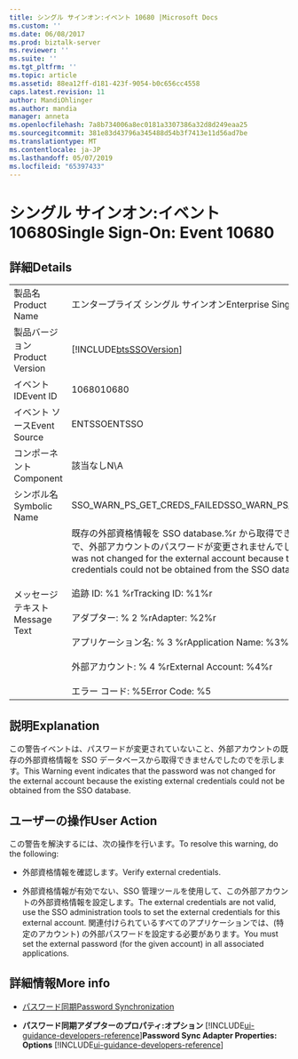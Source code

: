 ```yaml
---
title: シングル サインオン:イベント 10680 |Microsoft Docs
ms.custom: ''
ms.date: 06/08/2017
ms.prod: biztalk-server
ms.reviewer: ''
ms.suite: ''
ms.tgt_pltfrm: ''
ms.topic: article
ms.assetid: 88ea12ff-d181-423f-9054-b0c656cc4558
caps.latest.revision: 11
author: MandiOhlinger
ms.author: mandia
manager: anneta
ms.openlocfilehash: 7a8b734006a8ec0181a3307386a32d8d249eaa25
ms.sourcegitcommit: 381e83d43796a345488d54b3f7413e11d56ad7be
ms.translationtype: MT
ms.contentlocale: ja-JP
ms.lasthandoff: 05/07/2019
ms.locfileid: "65397433"
---
```

# <a name="single-sign-on-event-10680"></a><span data-ttu-id="0cd02-102">シングル サインオン:イベント 10680</span><span class="sxs-lookup"><span data-stu-id="0cd02-102">Single Sign-On: Event 10680</span></span>
## <a name="details"></a><span data-ttu-id="0cd02-103">詳細</span><span class="sxs-lookup"><span data-stu-id="0cd02-103">Details</span></span>  

|                 |                                                                                                                                                                                                                                                                                                         |
|-----------------|---------------------------------------------------------------------------------------------------------------------------------------------------------------------------------------------------------------------------------------------------------------------------------------------------------|
|  <span data-ttu-id="0cd02-104">製品名</span><span class="sxs-lookup"><span data-stu-id="0cd02-104">Product Name</span></span>   |                                                                                                                                        <span data-ttu-id="0cd02-105">エンタープライズ シングル サインオン</span><span class="sxs-lookup"><span data-stu-id="0cd02-105">Enterprise Single Sign-On</span></span>                                                                                                                                        |
| <span data-ttu-id="0cd02-106">製品バージョン</span><span class="sxs-lookup"><span data-stu-id="0cd02-106">Product Version</span></span> |                                                                                                                       [!INCLUDE[btsSSOVersion](../includes/btsssoversion-md.md)]                                                                                                                        |
|    <span data-ttu-id="0cd02-107">イベント ID</span><span class="sxs-lookup"><span data-stu-id="0cd02-107">Event ID</span></span>     |                                                                                                                                                  <span data-ttu-id="0cd02-108">10680</span><span class="sxs-lookup"><span data-stu-id="0cd02-108">10680</span></span>                                                                                                                                                  |
|  <span data-ttu-id="0cd02-109">イベント ソース</span><span class="sxs-lookup"><span data-stu-id="0cd02-109">Event Source</span></span>   |                                                                                                                                                 <span data-ttu-id="0cd02-110">ENTSSO</span><span class="sxs-lookup"><span data-stu-id="0cd02-110">ENTSSO</span></span>                                                                                                                                                  |
|    <span data-ttu-id="0cd02-111">コンポーネント</span><span class="sxs-lookup"><span data-stu-id="0cd02-111">Component</span></span>    |                                                                                                                                                   <span data-ttu-id="0cd02-112">該当なし</span><span class="sxs-lookup"><span data-stu-id="0cd02-112">N\A</span></span>                                                                                                                                                   |
|  <span data-ttu-id="0cd02-113">シンボル名</span><span class="sxs-lookup"><span data-stu-id="0cd02-113">Symbolic Name</span></span>  |                                                                                                                                      <span data-ttu-id="0cd02-114">SSO_WARN_PS_GET_CREDS_FAILED</span><span class="sxs-lookup"><span data-stu-id="0cd02-114">SSO_WARN_PS_GET_CREDS_FAILED</span></span>                                                                                                                                       |
|  <span data-ttu-id="0cd02-115">メッセージ テキスト</span><span class="sxs-lookup"><span data-stu-id="0cd02-115">Message Text</span></span>   | <span data-ttu-id="0cd02-116">既存の外部資格情報を SSO database.%r から取得できませんでした。 ので、外部アカウントのパスワードが変更されませんでした。</span><span class="sxs-lookup"><span data-stu-id="0cd02-116">The password was not changed for the external account because the existing external credentials could not be obtained from the SSO database.%r</span></span><br /><br /> <span data-ttu-id="0cd02-117">追跡 ID: %1 %r</span><span class="sxs-lookup"><span data-stu-id="0cd02-117">Tracking ID: %1%r</span></span><br /><br /> <span data-ttu-id="0cd02-118">アダプター: % 2 %r</span><span class="sxs-lookup"><span data-stu-id="0cd02-118">Adapter: %2%r</span></span><br /><br /> <span data-ttu-id="0cd02-119">アプリケーション名: % 3 %r</span><span class="sxs-lookup"><span data-stu-id="0cd02-119">Application Name: %3%r</span></span><br /><br /> <span data-ttu-id="0cd02-120">外部アカウント: % 4 %r</span><span class="sxs-lookup"><span data-stu-id="0cd02-120">External Account: %4%r</span></span><br /><br /> <span data-ttu-id="0cd02-121">エラー コード: %5</span><span class="sxs-lookup"><span data-stu-id="0cd02-121">Error Code: %5</span></span> |

## <a name="explanation"></a><span data-ttu-id="0cd02-122">説明</span><span class="sxs-lookup"><span data-stu-id="0cd02-122">Explanation</span></span>  
 <span data-ttu-id="0cd02-123">この警告イベントは、パスワードが変更されていないこと、外部アカウントの既存の外部資格情報を SSO データベースから取得できませんでしたのでを示します。</span><span class="sxs-lookup"><span data-stu-id="0cd02-123">This Warning event indicates that the password was not changed for the external account because the existing external credentials could not be obtained from the SSO database.</span></span>  

## <a name="user-action"></a><span data-ttu-id="0cd02-124">ユーザーの操作</span><span class="sxs-lookup"><span data-stu-id="0cd02-124">User Action</span></span>  
 <span data-ttu-id="0cd02-125">この警告を解決するには、次の操作を行います。</span><span class="sxs-lookup"><span data-stu-id="0cd02-125">To resolve this warning, do the following:</span></span>  

-   <span data-ttu-id="0cd02-126">外部資格情報を確認します。</span><span class="sxs-lookup"><span data-stu-id="0cd02-126">Verify external credentials.</span></span>  

-   <span data-ttu-id="0cd02-127">外部資格情報が有効でない、SSO 管理ツールを使用して、この外部アカウントの外部資格情報を設定します。</span><span class="sxs-lookup"><span data-stu-id="0cd02-127">The external credentials are not valid, use the SSO administration tools to set the external credentials for this external account.</span></span> <span data-ttu-id="0cd02-128">関連付けられているすべてのアプリケーションでは、(特定のアカウント) の外部パスワードを設定する必要があります。</span><span class="sxs-lookup"><span data-stu-id="0cd02-128">You must set the external password (for the given account) in all associated applications.</span></span>  

## <a name="more-info"></a><span data-ttu-id="0cd02-129">詳細情報</span><span class="sxs-lookup"><span data-stu-id="0cd02-129">More info</span></span>

- [<span data-ttu-id="0cd02-130">パスワード同期</span><span class="sxs-lookup"><span data-stu-id="0cd02-130">Password Synchronization</span></span>](../core/password-synchronization2.md)  

- <span data-ttu-id="0cd02-131">**パスワード同期アダプターのプロパティ:オプション** [!INCLUDE[ui-guidance-developers-reference](../includes/ui-guidance-developers-reference.md)]</span><span class="sxs-lookup"><span data-stu-id="0cd02-131">**Password Sync Adapter Properties: Options** [!INCLUDE[ui-guidance-developers-reference](../includes/ui-guidance-developers-reference.md)]</span></span>
